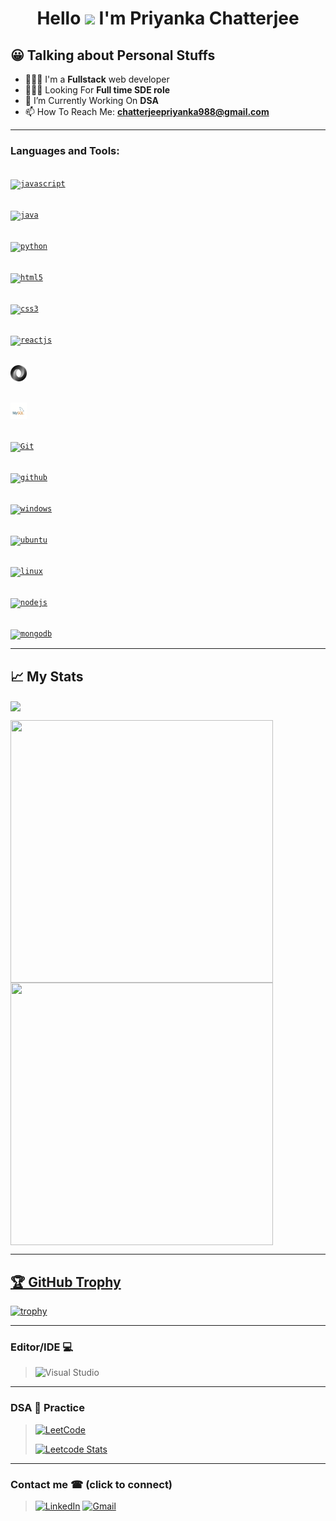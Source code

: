 <h1 align="center">
    Hello <img src="https://github.com/blackcater/blackcater/raw/main/images/Hi.gif" height="32"/> I'm Priyanka Chatterjee
</h1>

## 😀 Talking about Personal Stuffs

- 👨🏽‍💻 I'm a **Fullstack** web developer
- 👨🏽‍💻 Looking For **Full time SDE role**
- 🌱 I’m Currently Working On **DSA** 
- 📫 How To Reach Me: **chatterjeepriyanka988@gmail.com**

---
### Languages and Tools:

[<code>
<img alt="javascript" width="26px" src="https://img.icons8.com/color/240/000000/javascript.png" />
</code>](https://developer.mozilla.org/en-US/docs/Web/JavaScript)

[<code>
<img alt="java" width="26px" src="https://img.icons8.com/color/240/000000/java-coffee-cup-logo.png">
</code>](https://docs.oracle.com/en/java/)

[<code>
<img alt="python" width="26px" src="https://img.icons8.com/color/240/000000/python.png">
</code>](https://www.python.org/)

[<code>
<img alt="html5" width="26px" src="https://img.icons8.com/color/240/000000/html-5.png">
</code>](https://developer.mozilla.org/en-US/docs/Web/HTML)

[<code>
<img alt="css3" width="26px" src="https://img.icons8.com/color/240/000000/css3.png">
</code>](https://developer.mozilla.org/en-US/docs/Web/CSS)

[<code>
<img alt="reactjs" width="26px" src="https://img.icons8.com/color/96/000000/reactjs.png">
</code>](https://www.reactjs.org/)

[<code>
<img alt="json" width="26px" src="https://raw.githubusercontent.com/github/explore/80688e429a7d4ef2fca1e82350fe8e3517d3494d/topics/json/json.png">
</code>](https://www.json.org/json-en.html)

[<code>
<img alt="MySQL" width="26px" src="https://raw.githubusercontent.com/github/explore/80688e429a7d4ef2fca1e82350fe8e3517d3494d/topics/mysql/mysql.png">
</code>](https://dev.mysql.com/)

[<code>
<img alt="Git" width="26px" src="https://img.icons8.com/color/240/000000/git.png">
</code>](https://git-scm.com/)

[<code>
<img alt="github" width="26px" src="https://img.icons8.com/ios-glyphs/240/000000/github.png">
</code>](https://github.com/)

[<code>
<img alt="windows" width="26px" src="https://img.icons8.com/color/240/000000/windows-10.png">
</code>](https://www.microsoft.com/en-us/windows)

[<code>
<img alt="ubuntu" width="26px" src="https://img.icons8.com/color/96/000000/ubuntu--v1.png">
</code>](https://ubuntu.com/)

[<code>
<img alt="linux" width="26px" src="https://img.icons8.com/color/96/000000/linux.png">
</code>](https://www.kernel.org/)

[<code>
<img alt="nodejs" width="26px" src="https://img.icons8.com/color/96/000000/nodejs.png">
</code>](https://www.nodejs.org/)

[<code>
<img alt="mongodb" width="26px" src="https://img.icons8.com/color/96/000000/mongodb.png">
</code>](https://www.mongodb.org/)

---

## 📈 My Stats
<p float="left">
   <img align="center" width="400" src="https://github-readme-stats.vercel.app/api/top-langs/?username=dollpriyanka&layout=compact&theme=dracula&hide=css&langs_count=6" />
</p>
<p float="left">
  <a href="https://github.com/dollpriyanka">
  <img align="center" width="420" height="420" src="https://github-readme-stats.vercel.app/api?username=dollpriyanka&show_icons=true&layout=compact&count_private=true&theme=dracula" />
  <img align="center" width="420" height="420" src="https://github-readme-streak-stats.herokuapp.com/?user=dollpriyanka&theme=black-ice&hide_border=true&stroke=0000&background=060A0CD0" />  
</p>

---

## 🏆 GitHub Trophy
[![trophy](https://github-profile-trophy.vercel.app/?username=dollpriyanka&column=8)](https://github-profile-trophy.vercel.app/?username=dollpriyanka&column=8)

---
  
### Editor/IDE 💻
> ![Visual Studio](https://img.shields.io/badge/Visual%20Studio-5C2D91.svg?style=for-the-badge&logo=visual-studio&logoColor=white)

---
  
### DSA 🧠 Practice
> [![LeetCode](https://img.shields.io/badge/LeetCode-000000?style=for-the-badge&logo=LeetCode&logoColor=#d16c06)](https://leetcode.com/Priyanka-Chatterjee98_doll/ "Click to view profile")
>
> [![Leetcode Stats](https://leetcode.card.workers.dev/?username=Priyanka-Chatterjee98_doll)](https://leetcode.com/Priyanka-Chatterjee98_doll/ "Click to view profile")

---

### Contact me ☎ (click to connect)
> [![LinkedIn](https://img.shields.io/badge/linkedin-%230077B5.svg?style=for-the-badge&logo=linkedin&logoColor=white)](https://www.linkedin.com/in/priyanka-chatterjee-6a1866211/ "Click to connect")
[![Gmail](https://img.shields.io/badge/Gmail-D14836?style=for-the-badge&logo=gmail&logoColor=white)](mailto:chatterjeepriyanka988@gmail.com "Click to connect")
  
